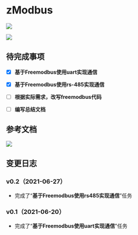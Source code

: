 <!--
 * @Author: your name
 * @Date: 2021-06-18 00:14:59
 * @LastEditTime: 2021-06-27 11:44:02
 * @LastEditors: Please set LastEditors
 * @Description: In User Settings Edit
 * @FilePath: \zModbus\README.md
-->
# zModbus

![](https://img.shields.io/badge/release-v0.2-blue)

![](https://media0.giphy.com/media/pt0EKLDJmVvlS/giphy.gif?cid=ecf05e474joy90ovjejl3l2da4by199wwy5hhli1cikygw74&rid=giphy.gif&ct=g)

## 待完成事项

- [x] **基于Freemodbus使用uart实现通信**
- [x] **基于Freemodbus使用rs-485实现通信**
- [ ] **根据实际需求，改写freemodbus代码**
- [ ] **编写总结文档**



## 参考文档

[![](https://img.shields.io/badge/全能骑士涛锅锅-四种寄存器的数据读写操作-red)](http://search.maven.org/#artifactdetails%7Cio.github.yidasanqian.dynamicadddate%7Cdynamic-add-date%7C1.1.0%7Cjar)



## 变更日志

### v0.2（2021-06-27）

 * 完成了“**基于Freemodbus使用rs485实现通信**”任务

### v0.1（2021-06-20）

 * 完成了“**基于Freemodbus使用uart实现通信**”任务





